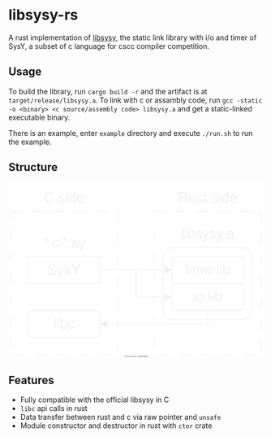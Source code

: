 # libsysy-rs

A rust implementation of [libsysy](https://gitlab.eduxiji.net/nscscc/compiler2023/-/blob/master/SysY2022%E8%BF%90%E8%A1%8C%E6%97%B6%E5%BA%93-V1.pdf), the static link library with i/o and timer of SysY, a subset of c language for cscc compiler competition.

## Usage

To build the library, run `cargo build -r` and the artifact is at `target/release/libsysy.a`. To link with c or assambly code, run `gcc -static -o <binary> <c source/assembly code> libsysy.a` and get a static-linked executable binary.

There is an example, enter `example` directory and execute `./run.sh` to run the example.

## Structure

![](./structure.svg)

## Features

- Fully compatible with the official libsysy in C
- `libc` api calls in rust
- Data transfer between rust and c via raw pointer and `unsafe`
- Module constructor and destructor in rust with `ctor` crate
